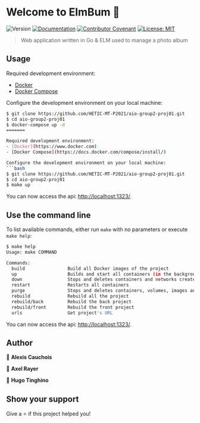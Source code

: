 # Welcome to ElmBum 👋
![Version](https://img.shields.io/badge/version-1.0.0-blue.svg?cacheSeconds=2592000)
[![Documentation](https://img.shields.io/badge/documentation-yes-brightgreen.svg)](#)
[![Contributor Covenant](https://img.shields.io/badge/Contributor%20Covenant-v2.0%20adopted-ff69b4.svg)](CODE_OF_CONDUCT.md)
[![License: MIT](https://img.shields.io/badge/License-MIT-yellow.svg)](#)

> Web application written in Go & ELM used to manage a photo album

## Usage


Required development environment:
- [Docker](https://www.docker.com)
- [Docker Compose](https://docs.docker.com/compose/install/)

Configure the development environment on your local machine:
```bash
$ git clone https://github.com/HETIC-MT-P2021/aio-group2-proj01.git
$ cd aio-group2-proj01
$ docker-compose up -d
=======

Required development environment:
- [Docker](https://www.docker.com)
- [Docker Compose](https://docs.docker.com/compose/install/)

Configure the development environment on your local machine:
```bash
$ git clone https://github.com/HETIC-MT-P2021/aio-group2-proj01.git
$ cd aio-group2-proj01
$ make up
```

You can now access the api: [http://localhost:1323/](http://localhost:1323/).

## Use the command line

To list available commands, either run `make` with no parameters or execute `make help`:

```bash
$ make help
Usage: make COMMAND

Commands:
  build                Build all Docker images of the project
  up                   Builds and start all containers (in the background)
  down                 Stops and deletes containers and networks created by "up".
  restart              Restarts all containers
  purge                Stops and deletes containers, volumes, images and networks created by "up".
  rebuild              Rebuild all the project
  rebuild/back         Rebuild the back project
  rebuild/front        Rebuild the front project
  urls                 Get project's URL
```

You can now access the api: [http://localhost:1323/](http://localhost:1323/).

## Author

👤 **Alexis Cauchois**

👤 **Axel Rayer**

👤 **Hugo Tinghino**


## Show your support

Give a ⭐️ if this project helped you!